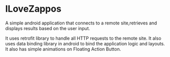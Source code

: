 # ILoveZappos

A simple android application that connects to a remote site,retrieves and displays results based on the user input.

It uses retrofit library to handle all HTTP requests to the remote site. It also uses data binding library in android to bind the 
application logic and layouts. It also has simple animations on Floating Action Button.



